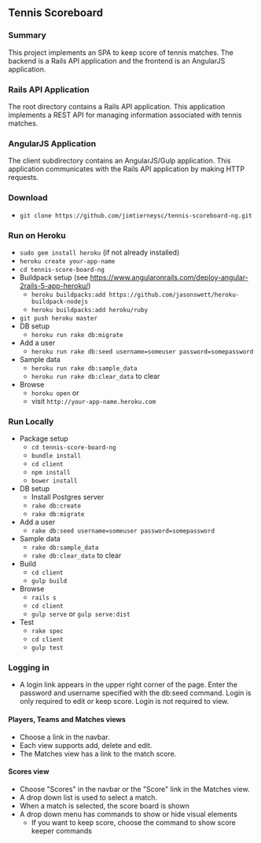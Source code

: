 ## Tennis Scoreboard

### Summary

This project implements an SPA to keep score of tennis matches. The backend is
a Rails API application and the frontend is an AngularJS application.  

### Rails API Application

The root directory contains a Rails API application.  This application implements a REST API for managing
information associated with tennis matches.

### AngularJS Application
  
The client subdirectory contains an AngularJS/Gulp application.  This application communicates with the
Rails API application by making HTTP requests.   

### Download

* `git clone https://github.com/jimtierneysc/tennis-scoreboard-ng.git`

### Run on Heroku

* `sudo gem install heroku` (if not already installed)
* `heroku create your-app-name`
* `cd tennis-score-board-ng`
* Buildpack setup (see https://www.angularonrails.com/deploy-angular-2rails-5-app-heroku/)
  * `heroku buildpacks:add https://github.com/jasonswett/heroku-buildpack-nodejs`
  * `heroku buildpacks:add heroku/ruby`
* `git push heroku master`
* DB setup
    * `heroku run rake db:migrate`
* Add a user
    * `heroku run rake db:seed username=someuser password=somepassword`
* Sample data
    * `heroku run rake db:sample_data`
    * `heroku run rake db:clear_data` to clear
* Browse
    * `horoku open`  or
    * visit `http://your-app-name.heroku.com`
  
### Run Locally

* Package setup
    * `cd tennis-score-board-ng`
    * `bundle install`
    * `cd client`
    * `npm install`
    * `bower install`
* DB setup
    * Install Postgres server
    * `rake db:create`
    * `rake db:migrate`
* Add a user
    * `rake db:seed username=someuser password=somepassword`
* Sample data
    * `rake db:sample_data`
    * `rake db:clear_data` to clear
* Build 
    * `cd client`
    * `gulp build`
* Browse
    * `rails s`
    * `cd client`
    * `gulp serve` or `gulp serve:dist` 
* Test
    * `rake spec`
    * `cd client`
    * `gulp test`
    


### Logging in

* A login link appears in the upper right corner of the page.  Enter the password and username specified with
the db:seed command.  Login is only required to edit or keep score.  Login is not required to view.

#### Players, Teams and Matches views

* Choose a link in the navbar.
* Each view supports add, delete and edit.
* The Matches view has a link to the match score.

#### Scores view

* Choose "Scores" in the navbar or the "Score" link in the Matches view.
* A drop down list is used to select a match.
* When a match is selected, the score board is shown
* A drop down menu has commands to show or hide visual elements
    * If you want to keep score, choose the command to show score keeper commands


